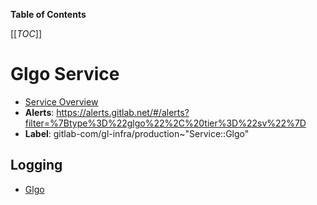 <!-- MARKER: do not edit this section directly. Edit services/service-catalog.yml then run scripts/generate-docs -->

**Table of Contents**

[[_TOC_]]

# Glgo Service

* [Service Overview](https://dashboards.gitlab.net/d/glgo-main/glgo-overview)
* **Alerts**: <https://alerts.gitlab.net/#/alerts?filter=%7Btype%3D%22glgo%22%2C%20tier%3D%22sv%22%7D>
* **Label**: gitlab-com/gl-infra/production~"Service::Glgo"

## Logging

* [Glgo](https://console.cloud.google.com/run/detail/us-east1/glgo/logs?project=gitlab-runway-production)

<!-- END_MARKER -->

<!-- ## Summary -->

<!-- ## Architecture -->

<!-- ## Performance -->

<!-- ## Scalability -->

<!-- ## Availability -->

<!-- ## Durability -->

<!-- ## Security/Compliance -->

<!-- ## Monitoring/Alerting -->

<!-- ## Links to further Documentation -->
